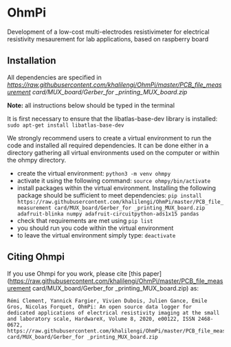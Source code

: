 # OhmPi

Development of a low-cost multi-electrodes resistivimeter  for electrical resistivity mesaurement for lab applications, based on raspberry board

## Installation

All dependencies are specified in *https://raw.githubusercontent.com/khalilengi/OhmPi/master/PCB_file_measurement card/MUX_board/Gerber_for _printing_MUX_board.zip*

**Note:** all instructions below should be typed in the terminal

It is first necessary to ensure that the libatlas-base-dev library is installed:
`sudo apt-get install libatlas-base-dev`

We strongly recommend users to create a virtual environment to run the code and installed all required dependencies. It can be done either in a directory gathering all virtual environments used on the computer or within the ohmpy directory.
*  create the virtual environment:
   `python3 -m venv ohmpy`
*  activate it using the following command:
   `source ohmpy/bin/activate`
*  install packages within the virtual environment. Installing the following package should be sufficient to meet dependencies:
`pip install https://raw.githubusercontent.com/khalilengi/OhmPi/master/PCB_file_measurement card/MUX_board/Gerber_for _printing_MUX_board.zip adafruit-blinka numpy adafruit-circuitpython-ads1x15 pandas`
*  check that requirements are met using `pip list`
*  you should run you code within the virtual environment
*  to leave the virtual environment simply type: `deactivate`

## Citing Ohmpi

If you use Ohmpi for you work, please cite [this paper](https://raw.githubusercontent.com/khalilengi/OhmPi/master/PCB_file_measurement card/MUX_board/Gerber_for _printing_MUX_board.zip) as:

    Rémi Clement, Yannick Fargier, Vivien Dubois, Julien Gance, Emile Gros, Nicolas Forquet, OhmPi: An open source data logger for 
    dedicated applications of electrical resistivity imaging at the small and laboratory scale, HardwareX, Volume 8, 2020, e00122, ISSN 2468-0672, https://raw.githubusercontent.com/khalilengi/OhmPi/master/PCB_file_measurement card/MUX_board/Gerber_for _printing_MUX_board.zip

